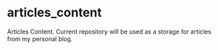 # articles_content
Articles Content.
Current repository will be used as a storage for articles from my personal blog.
